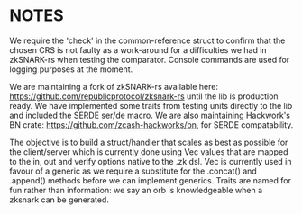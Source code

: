 # NOTES

We require the 'check' in the common-reference struct to confirm that the chosen CRS is not faulty as a work-around for a difficulties we had in zkSNARK-rs when testing the comparator. Console commands are used for logging purposes at the moment.

We are maintaining a fork of zkSNARK-rs available here: https://github.com/republicprotocol/zksnark-rs until the lib is production ready. We have implemented some traits from testing units directly to the lib and included the SERDE ser/de macro. We are also maintaining Hackwork's BN crate: https://github.com/zcash-hackworks/bn, for SERDE compatability.

The objective is to build a struct/handler that scales as best as possible for the client/server which is currently done using Vec<u8> values that are mapped to the in, out and verify options native to the .zk dsl. Vec<u8> is currently used in favour of a generic as we require a substitute for the .concat() and .append() methods before
we can implement generics. Traits are named for fun rather than information: we say an orb is knowledgeable when a zksnark can be generated.
